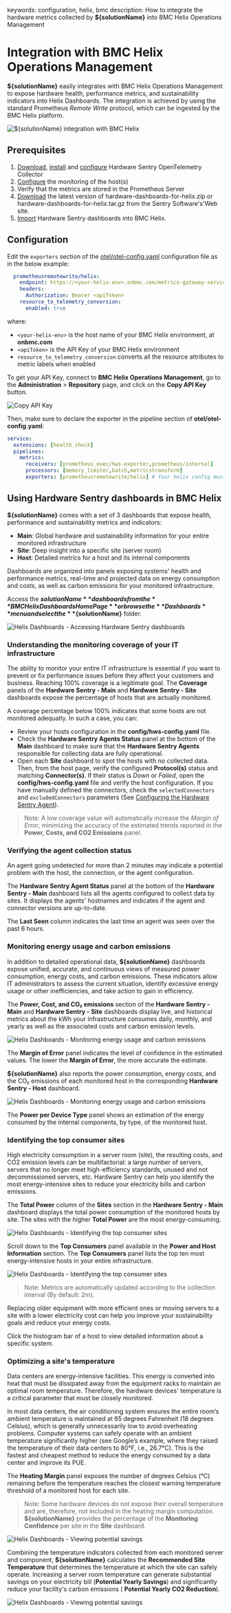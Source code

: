 keywords: configuration, helix, bmc
description: How to integrate the hardware metrics collected by **${solutionName}** into BMC Helix Operations Management

# Integration with BMC Helix Operations Management

<!-- MACRO{toc|fromDepth=1|toDepth=2|id=toc} -->

**${solutionName}** easily integrates with BMC Helix Operations Management to expose hardware health, performance metrics, and sustainability indicators into Helix Dashboards. The integration is achieved by using the standard Prometheus *Remote Write* protocol, which can be ingested by the BMC Helix platform.

![${solutionName} integration with BMC Helix](../images/helix-architecture.png)

## Prerequisites

1. [Download](https://www.sentrysoftware.com/downloads/products-for-opentelemetry.html#hardware-sentry-opentelemetry-collector-1-0-00), [install](../install.html) and [configure](../configuration/configure-otel.html) Hardware Sentry OpenTelemetry Collector
2. [Configure](#Configuration) the monitoring of the host(s)
3. Verify that the metrics are stored in the Prometheus Server
4. [Download](#Dashboards) the latest version of hardware-dashboards-for-helix.zip or hardware-dashboards-for-helix.tar.gz from the Sentry Software's'Web site.
5. [Import](https://docs.bmc.com/docs/helixdashboards/223/sharing-and-importing-dashboards-1102359494.html?src=search) Hardware Sentry dashboards into BMC Helix.

## Configuration

Edit the `exporters` section of the [otel/otel-config.yaml](../configuration/configure-otel.md) configuration file as in the below example:

```yaml
  prometheusremotewrite/helix:
    endpoint: https://<your-helix-env>.onbmc.com/metrics-gateway-service/api/v1.0/prometheus
    headers:
      Authorization: Bearer <apiToken>
    resource_to_telemetry_conversion:
      enabled: true
```

where:

* `<your-helix-env>` is the host name of your BMC Helix environment, at **onbmc.com**
* `<apiToken>` is the API Key of your BMC Helix environment
* `resource_to_telemetry_conversion` converts all the resource attributes to metric labels when enabled

To get your API Key, connect to **BMC Helix Operations Management**, go to the **Administration** &gt; **Repository** page, and click on the **Copy API Key** button.

![Copy API Key](../images/helix-api-key.png)

Then, make sure to declare the exporter in the pipeline section of **otel/otel-config.yaml**:

```yaml
service:
  extensions: [health_check]
  pipelines:
    metrics:
      receivers: [prometheus_exec/hws-exporter,prometheus/internal]
      processors: [memory_limiter,batch,metricstransform]
      exporters: [prometheusremotewrite/helix] # Your helix config must be listed here
```
## Using Hardware Sentry dashboards in BMC Helix

**${solutionName}** comes with a set of 3 dashboards that expose health, performance and sustainability metrics and indicators:

* **Main**: Global hardware and sustainability information for your entire monitored infrastructure
* **Site**: Deep insight into a specific site (server room)
* **Host**: Detailed metrics for a host and its internal components

Dashboards are organized into panels exposing systems' health and performance metrics, real-time and projected data on energy consumption and costs, as well as carbon emissions for your monitored infrastructure.

Access the **${solutionName}** dashboards from the **BMC Helix Dashboards Home Page** or browse the **Dashboards** menu and select the **${solutionName}** folder.

![Helix Dashboards - Accessing Hardware Sentry dashboards](../images/helix-dashboards-folder.png)

### Understanding the monitoring coverage of your IT infrastructure

The ability to monitor your entire IT infrastructure is essential if you want to prevent or fix performance issues before they affect your customers and business. Reaching 100% coverage is a legitimate goal. The **Coverage** panels of the **Hardware Sentry - Main** and **Hardware Sentry - Site** dashboards expose the percentage of hosts that are actually monitored.

A coverage percentage below 100% indicates that some hosts are not monitored adequatly. In such a case, you can:

* Review your hosts configuration in the **config/hws-config.yaml** file.
* Check the **Hardware Sentry Agents Status** panel at the bottom of the **Main** dashboard to make sure that the **Hardware Sentry Agents** responsible for collecting data are fully operational.
* Open each **Site** dashboard to spot the hosts with no collected data. Then, from the host page, verify the configured **Protocol(s)** status and matching **Connector(s)**. If their status is *Down* or *Failed*, open the **config/hws-config.yaml** file and verify the host configuration. If you have manually defined the connectors, check the `selectedConnectors` and `excludedConnectors` parameters (See [Configuring the Hardware Sentry Agent](../configuration/configure-agent.html)).

> Note: A low coverage value will automatically increase the *Margin of Error*, minimizing the accuracy of the estimated trends reported in the **Power, Costs, and CO2 Emissions** panel.

### Verifying the agent collection status

An agent going undetected for more than 2 minutes may indicate a potential problem with the host, the connection, or the agent configuration.

The **Hardware Sentry Agent Status** panel at the bottom of the **Hardware Sentry - Main** dashboard lists all the agents configured to collect data by sites. It displays the agents' hostnames and indicates if the agent and connector versions are up-to-date.

The **Last Seen** column indicates the last time an agent was seen over the past 6 hours.

### Monitoring energy usage and carbon emissions

In addition to detailed operational data, **${solutionName}** dashboards expose unified, accurate, and continuous views of measured power consumption, energy costs, and carbon emissions. These indicators allow IT administrators to assess the current situation, identify excessive energy usage or other inefficiencies, and take action to gain in efficiency.

The **Power, Cost, and CO₂ emissions** section of the **Hardware Sentry - Main** and **Hardware Sentry - Site** dashboards display live, and historical metrics about the kWh your infrastructure consumes daily, monthly, and yearly as well as the associated costs and carbon emission levels.

![Helix Dashboards - Monitoring energy usage and carbon emissions](../images/helix-power-costs-CO2emissions-main.png)

The **Margin of Error** panel indicates the level of confidence in the estimated values. The lower the **Margin of Error**, the more accurate the estimate.

**${solutionName}** also reports the power consumption, energy costs, and the CO₂ emissions of each monitored host in the corresponding **Hardware Sentry - Host** dashboard.

![Helix Dashboards - Monitoring energy usage and carbon emissions](../images/helix-power-costs-CO2emissions-host.png)

The **Power per Device Type** panel shows an estimation of the energy consumed by the internal components, by type, of the monitored host.

### Identifying the top consumer sites

High electricity consumption in a server room (site), the resulting costs, and CO2 emission levels can be multifactorial: a large number of servers, servers that no longer meet high-efficiency standards, unused and not decommissioned servers, etc.
Hardware Sentry can help you identify the most energy-intensive sites to reduce your electricity bills and carbon emissions.

The **Total Power** column of the **Sites** section in the **Hardware Sentry - Main** dashboard displays the total power consumption of the monitored hosts by site.
The sites with the higher **Total Power** are the most energy-consuming.

![Helix Dashboards - Identifying the top consumer sites](../images/helix-total-power-per-site.png)

Scroll down to the **Top Consumers** panel available in the **Power and Host Information** section. The **Top Consumers** panel lists the top ten most energy-intensive hosts in your entire infrastructure.

![Helix Dashboards - Identifying the top consumer sites](../images/helix-top-consumer-sites.png)

> Note: Metrics are automatically updated according to the collection interval (By default: 2m).

Replacing older equipment with more efficient ones or moving servers to a site with a lower electricity cost can help you improve your sustainability goals and reduce your energy costs.

Click the histogram bar of a host to view detailed information about a specific system.

### Optimizing a site's temperature

Data centers are energy-intensive facilities. This energy is converted into heat that must be dissipated away from the equipment racks to maintain an optimal room temperature. Therefore, the hardware devices' temperature is a critical parameter that must be closely monitored.

In most data centers, the air conditioning system ensures the entire room’s ambient temperature is maintained at 65 degrees Fahrenheit (18 degrees Celsius), which is generally unnecessarily low to avoid overheating problems. Computer systems can safely operate with an ambient temperature significantly higher (see Google’s example, where they raised the temperature of their data centers to 80°F, i.e., 26.7°C). This is the fastest and cheapest method to reduce the energy consumed by a data center and improve its PUE.

The **Heating Margin** panel exposes the number of degrees Celsius (°C) remaining before the temperature reaches the closest warning temperature threshold of a monitored host for each site.

> Note: Some hardware devices do not expose their overall temperature and are, therefore, not included in the heating margin computation. **${solutionName}** provides the percentage of the **Monitoring Confidence** per site in the **Site** dashboard.

![Helix Dashboards - Viewing potential savings](../images/helix-site-temperature-optimization.png)

Combining the temperature indicators collected from each monitored server and component, **${solutionName}** calculates the **Recommended Site Temperature** that determines the temperature at which the site can safely operate. Increasing a server room temperature can generate substantial savings on your electricity bill (**Potential Yearly Savings**) and significantly reduce your facility's carbon emissions ( **Potential Yearly CO2 Reduction**).

![Helix Dashboards - Viewing potential savings](../images/helix-power-CO2emissions-savings.png)